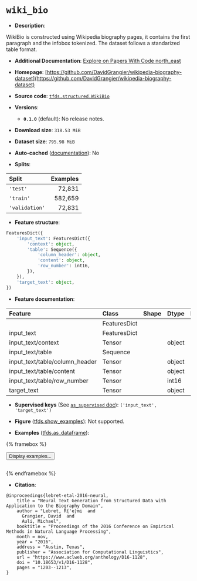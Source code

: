 <div itemscope itemtype="http://schema.org/Dataset">
  <div itemscope itemprop="includedInDataCatalog" itemtype="http://schema.org/DataCatalog">
    <meta itemprop="name" content="TensorFlow Datasets" />
  </div>
  <meta itemprop="name" content="wiki_bio" />
  <meta itemprop="description" content="WikiBio is constructed using Wikipedia biography pages, it contains the first&#10;paragraph and the infobox tokenized.&#10;The dataset follows a standarized table format.&#10;&#10;To use this dataset:&#10;&#10;```python&#10;import tensorflow_datasets as tfds&#10;&#10;ds = tfds.load(&#x27;wiki_bio&#x27;, split=&#x27;train&#x27;)&#10;for ex in ds.take(4):&#10;  print(ex)&#10;```&#10;&#10;See [the guide](https://www.tensorflow.org/datasets/overview) for more&#10;informations on [tensorflow_datasets](https://www.tensorflow.org/datasets).&#10;&#10;" />
  <meta itemprop="url" content="https://www.tensorflow.org/datasets/catalog/wiki_bio" />
  <meta itemprop="sameAs" content="https://github.com/DavidGrangier/wikipedia-biography-dataset" />
  <meta itemprop="citation" content="@inproceedings{lebret-etal-2016-neural,&#10;    title = &quot;Neural Text Generation from Structured Data with Application to the Biography Domain&quot;,&#10;    author = &quot;Lebret, R{&#x27;e}mi  and&#10;      Grangier, David  and&#10;      Auli, Michael&quot;,&#10;    booktitle = &quot;Proceedings of the 2016 Conference on Empirical Methods in Natural Language Processing&quot;,&#10;    month = nov,&#10;    year = &quot;2016&quot;,&#10;    address = &quot;Austin, Texas&quot;,&#10;    publisher = &quot;Association for Computational Linguistics&quot;,&#10;    url = &quot;https://www.aclweb.org/anthology/D16-1128&quot;,&#10;    doi = &quot;10.18653/v1/D16-1128&quot;,&#10;    pages = &quot;1203--1213&quot;,&#10;}" />
</div>

# `wiki_bio`


*   **Description**:

WikiBio is constructed using Wikipedia biography pages, it contains the first
paragraph and the infobox tokenized. The dataset follows a standarized table
format.

*   **Additional Documentation**:
    <a class="button button-with-icon" href="https://paperswithcode.com/dataset/wikibio">
    Explore on Papers With Code
    <span class="material-icons icon-after" aria-hidden="true"> north_east
    </span> </a>

*   **Homepage**:
    [https://github.com/DavidGrangier/wikipedia-biography-dataset](https://github.com/DavidGrangier/wikipedia-biography-dataset)

*   **Source code**:
    [`tfds.structured.WikiBio`](https://github.com/tensorflow/datasets/tree/master/tensorflow_datasets/structured/wiki_bio.py)

*   **Versions**:

    *   **`0.1.0`** (default): No release notes.

*   **Download size**: `318.53 MiB`

*   **Dataset size**: `795.98 MiB`

*   **Auto-cached**
    ([documentation](https://www.tensorflow.org/datasets/performances#auto-caching)):
    No

*   **Splits**:

Split          | Examples
:------------- | -------:
`'test'`       | 72,831
`'train'`      | 582,659
`'validation'` | 72,831

*   **Feature structure**:

```python
FeaturesDict({
    'input_text': FeaturesDict({
        'context': object,
        'table': Sequence({
            'column_header': object,
            'content': object,
            'row_number': int16,
        }),
    }),
    'target_text': object,
})
```

*   **Feature documentation**:

Feature                        | Class        | Shape | Dtype  | Description
:----------------------------- | :----------- | :---- | :----- | :----------
                               | FeaturesDict |       |        |
input_text                     | FeaturesDict |       |        |
input_text/context             | Tensor       |       | object |
input_text/table               | Sequence     |       |        |
input_text/table/column_header | Tensor       |       | object |
input_text/table/content       | Tensor       |       | object |
input_text/table/row_number    | Tensor       |       | int16  |
target_text                    | Tensor       |       | object |

*   **Supervised keys** (See
    [`as_supervised` doc](https://www.tensorflow.org/datasets/api_docs/python/tfds/load#args)):
    `('input_text', 'target_text')`

*   **Figure**
    ([tfds.show_examples](https://www.tensorflow.org/datasets/api_docs/python/tfds/visualization/show_examples)):
    Not supported.

*   **Examples**
    ([tfds.as_dataframe](https://www.tensorflow.org/datasets/api_docs/python/tfds/as_dataframe)):

<!-- mdformat off(HTML should not be auto-formatted) -->

{% framebox %}

<button id="displaydataframe">Display examples...</button>
<div id="dataframecontent" style="overflow-x:auto"></div>
<script>
const url = "https://storage.googleapis.com/tfds-data/visualization/dataframe/wiki_bio-0.1.0.html";
const dataButton = document.getElementById('displaydataframe');
dataButton.addEventListener('click', async () => {
  // Disable the button after clicking (dataframe loaded only once).
  dataButton.disabled = true;

  const contentPane = document.getElementById('dataframecontent');
  try {
    const response = await fetch(url);
    // Error response codes don't throw an error, so force an error to show
    // the error message.
    if (!response.ok) throw Error(response.statusText);

    const data = await response.text();
    contentPane.innerHTML = data;
  } catch (e) {
    contentPane.innerHTML =
        'Error loading examples. If the error persist, please open '
        + 'a new issue.';
  }
});
</script>

{% endframebox %}

<!-- mdformat on -->

*   **Citation**:

```
@inproceedings{lebret-etal-2016-neural,
    title = "Neural Text Generation from Structured Data with Application to the Biography Domain",
    author = "Lebret, R{'e}mi  and
      Grangier, David  and
      Auli, Michael",
    booktitle = "Proceedings of the 2016 Conference on Empirical Methods in Natural Language Processing",
    month = nov,
    year = "2016",
    address = "Austin, Texas",
    publisher = "Association for Computational Linguistics",
    url = "https://www.aclweb.org/anthology/D16-1128",
    doi = "10.18653/v1/D16-1128",
    pages = "1203--1213",
}
```

